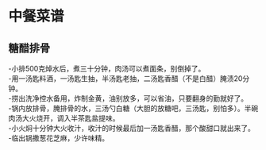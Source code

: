# 中餐菜谱
## 糖醋排骨
-小排500克焯水后，煮三十分钟，肉汤可以煮面条，别倒掉了。  
-用一汤匙料酒，一汤匙生抽，半汤匙老抽，二汤匙香醋（不是白醋）腌渍20分钟。  
-捞出洗净控水备用，炸制金黄，油别放多，可以省油，只要翻身的勤就好了。  
-锅内放排骨，腌排骨的水，三汤勺白糖（大胆的放糖吧，三汤匙，别怕多）。半碗肉汤大火烧开，调入半茶匙盐提味。  
-小火焖十分钟大火收汁，收汁的时候最后加一汤匙香醋，那个酸甜口就出来了。  
-临出锅撒葱花芝麻，少许味精。
